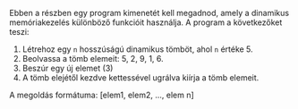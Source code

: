Ebben a részben egy program kimenetét kell megadnod, amely a dinamikus memóriakezelés különböző funkcióit használja. A program a következőket teszi:
1. Létrehoz egy `n` hosszúságú dinamikus tömböt, ahol `n` értéke 5.
2. Beolvassa a tömb elemeit: 5, 2, 9, 1, 6.
3. Beszúr egy új elemet (3)
4. A tömb elejétől kezdve kettessével ugrálva kiírja a tömb elemeit.

A megoldás formátuma: [elem1, elem2, ..., elem n]
